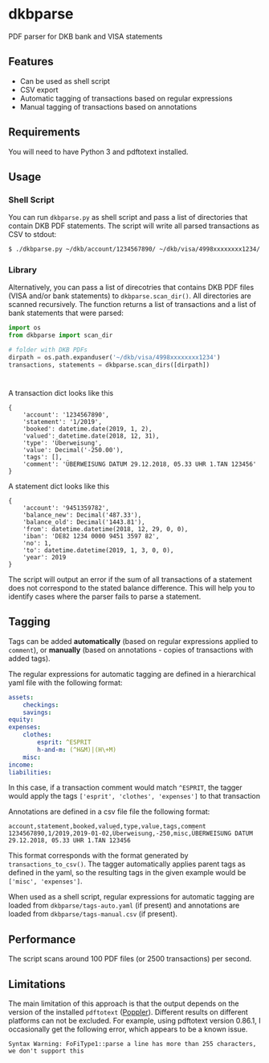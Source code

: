 # dkbparse
PDF parser for DKB bank and VISA statements

## Features
- Can be used as shell script
- CSV export
- Automatic tagging of transactions based on regular expressions
- Manual tagging of transactions based on annotations

## Requirements
You will need to have Python 3 and pdftotext installed.

## Usage

### Shell Script
You can run `dkbparse.py` as shell script and pass a list of directories that contain DKB PDF statements. The script will write all parsed transactions as CSV to stdout:
```bash
$ ./dkbparse.py ~/dkb/account/1234567890/ ~/dkb/visa/4998xxxxxxxx1234/ > transactions.csv
```

### Library
Alternatively, you can pass a list of direcotries that contains DKB PDF files (VISA and/or bank statements) to `dkbparse.scan_dir()`. All directories are scanned recursively. The function returns a list of transactions and a list of bank statements that were parsed:

```python
import os
from dkbparse import scan_dir

# folder with DKB PDFs
dirpath = os.path.expanduser('~/dkb/visa/4998xxxxxxxx1234') 
transactions, statements = dkbparse.scan_dirs([dirpath])
```
# 
A transaction dict looks like this
```
{
    'account': '1234567890', 
    'statement': '1/2019', 
    'booked': datetime.date(2019, 1, 2), 
    'valued': datetime.date(2018, 12, 31), 
    'type': 'Überweisung', 
    'value': Decimal('-250.00'), 
    'tags': [],
    'comment': 'ÜBERWEISUNG DATUM 29.12.2018, 05.33 UHR 1.TAN 123456'
}
```

A statement dict looks like this
```
{   
    'account': '9451359782',
    'balance_new': Decimal('487.33'),
    'balance_old': Decimal('1443.81'),
    'from': datetime.datetime(2018, 12, 29, 0, 0),
    'iban': 'DE82 1234 0000 9451 3597 82',
    'no': 1,
    'to': datetime.datetime(2019, 1, 3, 0, 0),
    'year': 2019
}
```

The script will output an error if the sum of all transactions of a statement does not correspond to the stated balance difference. This will help you to identify cases where the parser fails to parse a statement.

## Tagging

Tags can be added **automatically** (based on regular expressions applied to `comment`), or **manually** (based on annotations - copies of transactions with added tags). 

The regular expressions for automatic tagging are defined in a hierarchical yaml file with the following format:
```yaml
assets:
    checkings:
    savings:
equity:
expenses:
    clothes:
        esprit: ^ESPRIT
        h-and-m: (^H&M)|(H\+M)
    misc:
income:
liabilities:
```
In this case, if a transaction comment would match `^ESPRIT`, the tagger would apply the tags `['esprit', 'clothes', 'expenses']` to that transaction

Annotations are defined in a csv file file the following format:
```csv
account,statement,booked,valued,type,value,tags,comment
1234567890,1/2019,2019-01-02,Überweisung,-250,misc,ÜBERWEISUNG DATUM 29.12.2018, 05.33 UHR 1.TAN 123456
```
This format corresponds with the format generated by `transactions_to_csv()`. The tagger automatically applies parent tags as defined in the yaml, so the resulting tags in the given example would be `['misc', 'expenses']`.

When used as a shell script, regular expressions for automatic tagging are loaded from `dkbparse/tags-auto.yaml` (if present) and annotations are loaded from `dkbparse/tags-manual.csv` (if present).

## Performance

The script scans around 100 PDF files (or 2500 transactions) per second.

## Limitations

The main limitation of this approach is that the output depends on the version of the installed `pdftotext` ([Poppler](https://poppler.freedesktop.org/)). Different results on different platforms can not be excluded. For example, using pdftotext version 0.86.1, I occasionally get the following error, which appears to be a known issue.
```
Syntax Warning: FoFiType1::parse a line has more than 255 characters, we don't support this
```